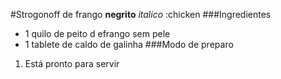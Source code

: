 #Strogonoff de frango
**negrito** _italico_ :chicken
###Ingredientes
 - 1 quilo de peito d efrango sem pele
 - 1 tablete de caldo de galinha
###Modo de preparo
1. Está pronto para servir